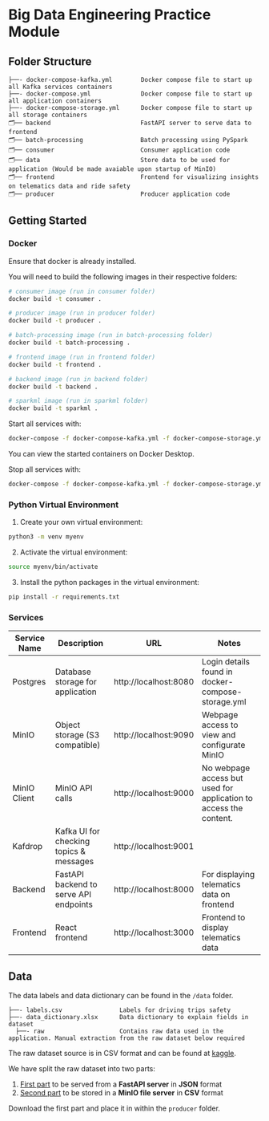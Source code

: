 # Big Data Engineering Practice Module

## Folder Structure

```
├──- docker-compose-kafka.yml        Docker compose file to start up all Kafka services containers
├──- docker-compose.yml              Docker compose file to start up all application containers
├──- docker-compose-storage.yml      Docker compose file to start up all storage containers
🗂️── backend                         FastAPI server to serve data to frontend
🗂️── batch-processing                Batch processing using PySpark
🗂️── consumer                        Consumer application code
🗂️── data                            Store data to be used for application (Would be made avaiable upon startup of MinIO)
🗂️── frontend                        Frontend for visualizing insights on telematics data and ride safety
🗂️── producer                        Producer application code
```

## Getting Started

### Docker

Ensure that docker is already installed.

You will need to build the following images in their respective folders:

```sh
# consumer image (run in consumer folder)
docker build -t consumer .

# producer image (run in producer folder)
docker build -t producer .

# batch-processing image (run in batch-processing folder)
docker build -t batch-processing .

# frontend image (run in frontend folder)
docker build -t frontend .

# backend image (run in backend folder)
docker build -t backend .

# sparkml image (run in sparkml folder)
docker build -t sparkml .
```

Start all services with:

```sh
docker-compose -f docker-compose-kafka.yml -f docker-compose-storage.yml -f docker-compose.yml up -d
```

You can view the started containers on Docker Desktop.

Stop all services with:

```sh
docker-compose -f docker-compose-kafka.yml -f docker-compose-storage.yml -f docker-compose.yml down
```

### Python Virtual Environment

1. Create your own virtual environment:

```sh
python3 -m venv myenv
```

2. Activate the virtual environment:

```sh
source myenv/bin/activate
```

3. Install the python packages in the virtual environment:

```sh
pip install -r requirements.txt
```

### Services

| Service Name | Description                             | URL                   | Notes                                                             |
| ------------ | --------------------------------------- | --------------------- | ----------------------------------------------------------------- |
| Postgres     | Database storage for application        | http://localhost:8080 | Login details found in docker-compose-storage.yml                 |
| MinIO        | Object storage (S3 compatible)          | http://localhost:9090 | Webpage access to view and configurate MinIO                      |
| MinIO Client | MinIO API calls                         | http://localhost:9000 | No webpage access but used for application to access the content. |
| Kafdrop      | Kafka UI for checking topics & messages | http://localhost:9001 |                                                                   |
| Backend      | FastAPI backend to serve API endpoints  | http://localhost:8000 | For displaying telematics data on frontend                        |
| Frontend     | React frontend                          | http://localhost:3000 | Frontend to display telematics data                               |

## Data

The data labels and data dictionary can be found in the `/data` folder.

```
├──- labels.csv                Labels for driving trips safety
├──- data_dictionary.xlsx      Data dictionary to explain fields in dataset
  ├──- raw                     Contains raw data used in the application. Manual extraction from the raw dataset below required
```

The raw dataset source is in CSV format and can be found at [kaggle](https://www.kaggle.com/datasets/vancharmlab/grabai).

We have split the raw dataset into two parts:

1. [First part](https://drive.google.com/file/d/1uZFnSLJEk_KECungCZJBnf_M0wv2sUI-/view?usp=drive_link) to be served from a **FastAPI server** in **JSON** format
2. [Second part](https://drive.google.com/file/d/1EdybA11rurBooihyecUQUVHmDwN0_O1Q/view?usp=drive_link) to be stored in a **MinIO file server** in **CSV** format

Download the first part and place it in within the `producer` folder.
